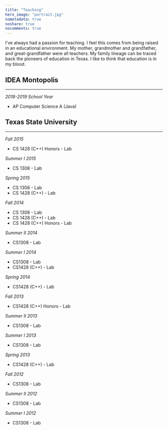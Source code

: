 ```yaml
---
title: "Teaching"
hero_image: "portrait.jpg"
nometadata: true
noshare: true
nocomments: true
---
```


I've always had a passion for teaching. I feel this comes from being raised
in an educational environment. My mother, grandmother and grandfather, and 
great-grandfather were all teachers. My family lineage can be traced back the 
pioneers of education in Texas. I like to think that education is in my blood.

## IDEA Montopolis 

------

*2018-2019 School Year*

* AP Computer Science A (Java)

## Texas State University

------

*Fall 2015*

* CS 1428 (C++) Honors - Lab

*Summer I 2015*

* CS 1308 - Lab

*Spring 2015*

* CS 1308 - Lab
* CS 1428 (C++) - Lab

*Fall 2014*

* CS 1308 - Lab
* CS 1428 (C++) - Lab
* CS 1428 (C++) Honors - Lab

*Summer II 2014*

* CS1308 - Lab

*Summer I 2014*

* CS1308 - Lab
* CS1428 (C++) - Lab

*Spring 2014*

* CS1428 (C++) - Lab

*Fall 2013*

* CS1428 (C++) Honors - Lab

*Summer II 2013*

* CS1308 - Lab

*Summer I 2013*

* CS1308 - Lab

*Spring 2013*

* CS1428 (C++) - Lab

*Fall 2012*

* CS1308 - Lab

*Summer II 2012*

* CS1308 - Lab

*Summer I 2012*

* CS1308 - Lab
